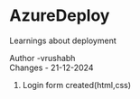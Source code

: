 # AzureDeploy
Learnings about deployment

Author -vrushabh<br>
Changes - 21-12-2024
1. Login form created(html,css)